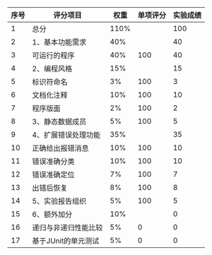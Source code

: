 | 序号 | 评分项目 | 权重 | 单项评分 | 实验成绩 |
| --- | --- | --- | --- | --- |
| 1 | 总分 | 110% |  | 100 |
| 2 | 1、基本功能需求 | 40% |  | 40 |
| 3 | 可运行的程序 | 40% | 100 | 40 |
| 4 | 2、编程风格 | 15% |  | 15 |
| 5 | 标识符命名 | 3% | 100 | 3 |
| 6 | 文档化注释 | 10% | 100 | 10 |
| 7 | 程序版面 | 2% | 100 | 2 |
| 8 | 3、静态数据成员 | 5% | 100 | 5 |
| 9 | 4、扩展错误处理功能 | 35% |  | 35 |
| 10 | 正确给出报错消息 | 10% | 100 | 10 |
| 11 | 错误准确分类 | 10% | 100 | 10 |
| 12 | 错误准确定位 | 7% | 100 | 7 |
| 13 | 出错后恢复 | 8% | 100 | 8 |
| 14 | 5、实验报告组织 | 5% | 100 | 5 |
| 15 | 6、额外加分 | 10% |  | 0 |
| 16 | 递归与非递归性能比较 | 5% | 0 | 0 |
| 17 | 基于JUnit的单元测试 | 5% | 0 | 0 |
